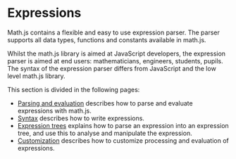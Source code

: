 # Expressions

Math.js contains a flexible and easy to use expression parser.
The parser supports all data types, functions and constants available in math.js.

Whilst the math.js library is aimed at JavaScript developers, the expression
parser is aimed at end users: mathematicians, engineers, students, pupils.
The syntax of the expression parser differs from JavaScript and the low level
math.js library.

This section is divided in the following pages:

- [Parsing and evaluation](parsing.md) describes how to parse and
  evaluate expressions with math.js.
- [Syntax](syntax.md) describes how to write expressions.
- [Expression trees](nodes.md) explains how to parse an expression into an
  expression tree, and use this to analyse and manipulate the expression.
- [Customization](customization.md) describes how to customize processing and
  evaluation of expressions.
